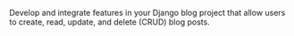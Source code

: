 Develop and integrate features in your Django blog project that allow users to create, read, update, and delete (CRUD) blog posts. 
